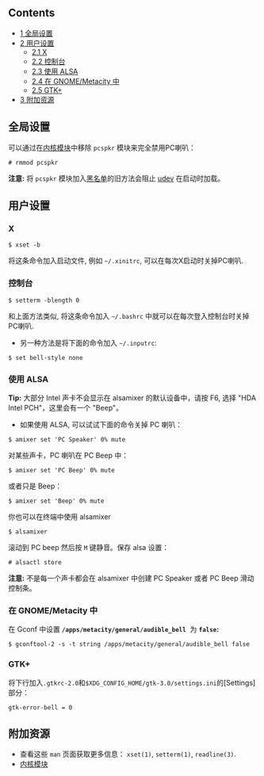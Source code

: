 ## Contents

*   [1 全局设置](#全局设置)
*   [2 用户设置](#用户设置)
    *   [2.1 X](#X)
    *   [2.2 控制台](#控制台)
    *   [2.3 使用 ALSA](#使用_ALSA)
    *   [2.4 在 GNOME/Metacity 中](#在_GNOME/Metacity_中)
    *   [2.5 GTK+](#GTK+)
*   [3 附加资源](#附加资源)

## 全局设置

可以通过在[内核模块](/index.php/%E5%86%85%E6%A0%B8%E6%A8%A1%E5%9D%97 "内核模块")中移除 `pcspkr` 模块来完全禁用PC喇叭：

```
# rmmod pcspkr

```

**注意:** 将 `pcspkr` 模块加入[黑名单](/index.php/%E5%86%85%E6%A0%B8%E6%A8%A1%E5%9D%97#.E9.BB.91.E5.90.8D.E5.8D.95 "内核模块")的旧方法会阻止 [udev](/index.php/Udev "Udev") 在启动时加载。

## 用户设置

### X

```
$ xset -b

```

将这条命令加入启动文件, 例如 `~/.xinitrc`, 可以在每次X启动时关掉PC喇叭.

### 控制台

```
$ setterm -blength 0

```

和上面方法类似, 将这条命令加入 `~/.bashrc` 中就可以在每次登入控制台时关掉PC喇叭.

*   另一种方法是将下面的命令加入 `~/.inputrc`:

```
$ set bell-style none

```

### 使用 ALSA

**Tip:** 大部分 Intel 声卡不会显示在 alsamixer 的默认设备中，请按 F6, 选择 "HDA Intel PCH"，这里会有一个 "Beep"。

*   如果使用 ALSA, 可以试试下面的命令关掉 PC 喇叭：

```
$ amixer set 'PC Speaker' 0% mute

```

对某些声卡，PC 喇叭在 PC Beep 中：

```
$ amixer set 'PC Beep' 0% mute

```

或者只是 Beep：

```
$ amixer set 'Beep' 0% mute

```

你也可以在终端中使用 alsamixer

```
$ alsamixer

```

滚动到 PC beep 然后按 `M` 键静音。保存 alsa 设置：

```
# alsactl store

```

**注意:** 不是每一个声卡都会在 alsamixer 中创建 PC Speaker 或者 PC Beep 滑动控制条。

### 在 GNOME/Metacity 中

在 Gconf 中设置 **`/apps/metacity/general/audible_bell`**  为 **`false`:**

```
$ gconftool-2 -s -t string /apps/metacity/general/audible_bell false

```

### GTK+

将下行加入`.gtkrc-2.0`和`$XDG_CONFIG_HOME/gtk-3.0/settings.ini`的[Settings]部分：

```
gtk-error-bell = 0

```

## 附加资源

*   查看这些 `man` 页面获取更多信息： `xset(1)`, `setterm(1)`, `readline(3)`.
*   [内核模块](/index.php/%E5%86%85%E6%A0%B8%E6%A8%A1%E5%9D%97 "内核模块")
